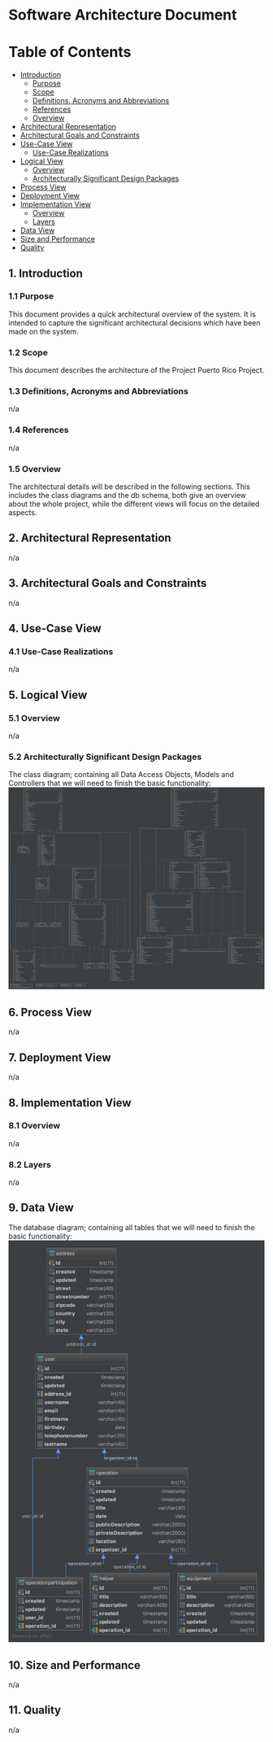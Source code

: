 # Software Architecture Document

# Table of Contents
- [Introduction](#1-introduction)
    - [Purpose](#11-purpose)
    - [Scope](#12-scope)
    - [Definitions, Acronyms and Abbreviations](#13-definitions-acronyms-and-abbreviations)
    - [References](#14-references)
    - [Overview](#15-overview)
- [Architectural Representation](#2-architectural-representation)
- [Architectural Goals and Constraints](#3-architectural-goals-and-constraints)
- [Use-Case View](#4-use-case-view)
    - [Use-Case Realizations](#41-use-case-realizations)
- [Logical View](#5-logical-view)
    - [Overview](#51-overview)
    - [Architecturally Significant Design Packages](#52-architecturally-significant-design-packages)
- [Process View](#6-process-view)
- [Deployment View](#7-deployment-view)
- [Implementation View](#8-implementation-view)
    - [Overview](#81-overview)
    - [Layers](#82-layers)
- [Data View](#9-data-view)
- [Size and Performance](#10-size-and-performance)
- [Quality](#11-quality)

## 1. Introduction
### 1.1 Purpose
This document provides a quick architectural overview of the system. It is intended to capture the significant architectural decisions which have been made on the system.

### 1.2 Scope
This document describes the architecture of the Project Puerto Rico Project.

### 1.3 Definitions, Acronyms and Abbreviations
n/a
### 1.4 References
n/a
### 1.5 Overview
The architectural details will be described in the following sections. This includes the class diagrams and the db schema, both give an overview about the whole project, while the different views will focus on the detailed aspects.
## 2. Architectural Representation
n/a
## 3. Architectural Goals and Constraints
n/a
## 4. Use-Case View
### 4.1 Use-Case Realizations
n/a
## 5. Logical View
### 5.1 Overview
n/a
### 5.2 Architecturally Significant Design Packages
The class diagram; containing all Data Access Objects, Models and Controllers that we will need to finish the basic functionality:
![Class Diagram](../Diagrams/Architecture/classDiagram.jpg)

## 6. Process View
n/a
## 7. Deployment View
n/a
## 8. Implementation View
### 8.1 Overview
n/a
### 8.2 Layers
n/a
## 9. Data View
The database diagram; containing all tables that we will need to finish the basic functionality:
![Database Diagram](../Diagrams/Architecture/databaseDiagram.jpg)
## 10. Size and Performance
n/a
## 11. Quality
n/a
